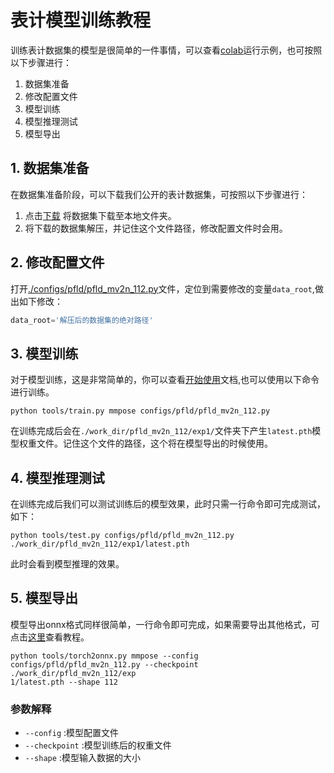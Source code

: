 # 表计模型训练教程

训练表计数据集的模型是很简单的一件事情，可以查看[colab](https://colab.research.google.com/github/Seeed-Studio/Edgelab/blob/master/demo/meter.ipynb)运行示例，也可按照以下步骤进行：

1. 数据集准备
2. 修改配置文件
3. 模型训练
4. 模型推理测试
5. 模型导出

## 1. 数据集准备

 在数据集准备阶段，可以下载我们公开的表计数据集，可按照以下步骤进行：

1. 点击[下载](https://1drv.ms/u/s!AqG2uRmVUhlShtIhyd_7APHXEhpeXg?e=WwGx5m) 将数据集下载至本地文件夹。
2. 将下载的数据集解压，并记住这个文件路径，修改配置文件时会用。

## 2. 修改配置文件

打开[./configs/pfld/pfld_mv2n_112.py](configs/pfld/pfld_mv2n_112.py)文件，定位到需要修改的变量`data_root`,做出如下修改：

```python
data_root='解压后的数据集的绝对路径'
```

## 3. 模型训练

对于模型训练，这是非常简单的，你可以查看[开始使用](../get_started.md)文档,也可以使用以下命令进行训练。

```shell
python tools/train.py mmpose configs/pfld/pfld_mv2n_112.py
```

在训练完成后会在`./work_dir/pfld_mv2n_112/exp1/`文件夹下产生`latest.pth`模型权重文件。记住这个文件的路径，这个将在模型导出的时候使用。

## 4. 模型推理测试

在训练完成后我们可以测试训练后的模型效果，此时只需一行命令即可完成测试，如下：

```shell
python tools/test.py configs/pfld/pfld_mv2n_112.py ./work_dir/pfld_mv2n_112/exp1/latest.pth
```

此时会看到模型推理的效果。

## 5. 模型导出

模型导出onnx格式同样很简单，一行命令即可完成，如果需要导出其他格式，可点击[这里](./onnx2xxx.md)查看教程。

```shell
python tools/torch2onnx.py mmpose --config configs/pfld/pfld_mv2n_112.py --checkpoint ./work_dir/pfld_mv2n_112/exp
1/latest.pth --shape 112
```

### 参数解释

- `--config` :模型配置文件
- `--checkpoint` :模型训练后的权重文件
- `--shape` :模型输入数据的大小
